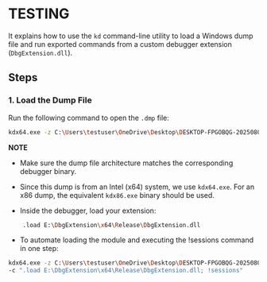 # TESTING

It explains how to use the `kd` command-line utility to load a Windows dump file and run exported commands from a custom debugger extension (`DbgExtension.dll`).

## Steps

### 1. Load the Dump File

Run the following command to open the `.dmp` file:

```bash
kdx64.exe -z C:\Users\testuser\OneDrive\Desktop\DESKTOP-FPGOBQG-20250802-065651.dmp
```

**NOTE**
- Make sure the dump file architecture matches the corresponding debugger binary.
- Since this dump is from an Intel (x64) system, we use `kdx64.exe`. For an x86 dump, the equivalent `kdx86.exe` binary should be used.

- Inside the debugger, load your extension:

```bash
    .load E:\DbgExtension\x64\Release\DbgExtension.dll
```

- To automate loading the module and executing the !sessions command in one step:

```bash
kdx64.exe -z C:\Users\testuser\OneDrive\Desktop\DESKTOP-FPGOBQG-20250802-065651.dmp ^
-c ".load E:\DbgExtension\x64\Release\DbgExtension.dll; !sessions"

```
